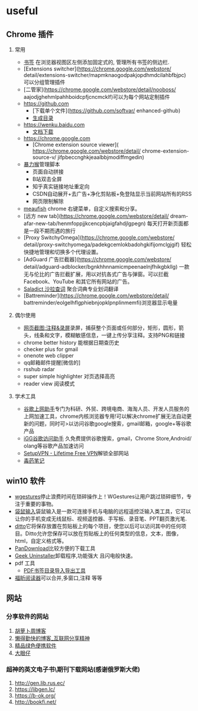 # useful
## Chrome 插件
1. 常用
   - [书签](https://extensions.blockbyte.de/)  在浏览器视图区左侧添加固定式的, 管理所有书签的侧边栏.
   - [Extensions switcher](https://chrome.google.com/webstore/  detail/extensions-switcher/mapmknaogodpakjopdhmdcilahbfbjpc)  可以分组管理插件
   - [二管家](https://chrome.google.com/webstore/detail/nooboss/  aajodjghehmlpahhboidcpfjcncmcklf)可以为每个网站定制插件
   	- https://github.com
   	  - [下载单个文件](https://github.com/softvar/  enhanced-github)
   	  - [生成目录](https://github.com/jawil/GayHub)
   	- https://wenku.baidu.com
   	  - [文档下载](http://www.blpack.com/crxm.html)
   	- https://chrome.google.com
   	  - [Chrome extension source viewer](  https://chrome.google.com/webstore/detail/  chrome-extension-source-v/  jifpbeccnghkjeaalbbjmodiffmgedin)  
   - [暴力猴](https://violentmonkey.github.io/)管理脚本
      - 页面自动拼接
      - B站双击全屏
      - 知乎真实链接地址重定向
      - CSDN自动展开+去广告+净化剪贴板+免登陆显示当前网站所有的RSS
      - 网页限制解除
   - [meaufish](https://github.com/meowtec/chrome-menufish/)  chrome 右键菜单，自定义搜索和分享。
   - [远方 new tab](https://chrome.google.com/webstore/detail/  dream-afar-new-tab/henmfoppjjkcencpbjaigfahdjlgpegn)  每天打开新页面都是一段不期而遇的旅行
   - [Proxy SwitchyOmega](https://chrome.google.com/webstore/  detail/proxy-switchyomega/padekgcemlokbadohgkifijomclgjgif)  轻松快捷地管理和切换多个代理设置。
   - [AdGuard 广告拦截器](https://chrome.google.com/webstore/  detail/adguard-adblocker/bgnkhhnnamicmpeenaelnjfhikgbkllg)  一款无与伦比的广告拦截扩展，用以对抗各式广告与弹窗。可以拦截   Facebook、YouTube 和其它所有网站的广告。
   - [Saladict 沙拉查词](https://saladict.crimx.com/)  聚合词典专业划词翻译
   - [Battreminder](https://chrome.google.com/webstore/detail/  battreminder/eolgelhflgphiebnjopklpnplinmemfi)浏览器显示电量
2. 偶尔使用 
   - [网页截图:注释&录屏](https://chrome.google.com/webstore/detail/awesome-screenshot-screen/nlipoenfbbikpbjkfpfillcgkoblgpmj)录屏，捕获整个页面或任何部分，矩形，圆形，箭头，线条和文字，模糊敏感信息，一键上传分享注释。支持PNG和链接
   - chrome better history 能根据日期查历史
   - checker plus for gmail
   - onenote web clipper
   - qq邮箱邮件提醒[微信的]
   - rsshub radar
   - super simple highlighter 对页选择高亮
   - reader view 阅读模式

3. 学术工具
   - [谷歌上网助手](https://chrome.google.com/webstore/detail/%E8%B0%B7%E6%AD%8C%E4%B8%8A%E7%BD%91%E5%8A%A9%E6%89%8B/nonmafimegllfoonjgplbabhmgfanaka?h1=zh)专门为科研、外贸、跨境电商、海淘人员、开发人员服务的上网加速工具，chrome内核浏览器专用!可以解决chrome扩展无法自动更新的问题，同时可>以访问谷歌google搜索，gmail邮箱，google+等谷歌产品
   - [iGG谷歌访问助手](https://chrome.google.com/webstore/detail/igg%E8%B0%B7%E6%AD%8C%E8%AE%BF%E9%97%AE%E5%8A%A9%E6%89%8B/ncldcbhpeplkfijdhnoepdgdnmjkckij?hl=zh-CN)
   久免费提供谷歌搜索，gmail，Chrome Store,Android/   olang等谷歌产品加速访问
   - [SetupVPN - Lifetime Free VPN](https://chrome.google.com/webstore/detail/setupvpn-lifetime-free-vp/oofgbpoabipfcfjapgnbbjjaenockbdp)解锁全部网站
   - [毒药笔记](https://www.google.com/search?q=%E6%AF%92%E8%8D%AF%E7%AC%94%E8%AE%B0&oq=%E6%AF%92%E8%8D%AF%E7%AC%94%E8%AE%B0&aqs=chrome..69i57j69i61.2326j0j9&sourceid=chrome&ie=UTF-8)
   
## win10 软件
- [wgestures](http://www.yingdev.com/projects/wgestures)停止浪费时间在琐碎操作上！WGestures让用户跳过琐碎细节，专注于重要的事物。
 - [袋鼠输入](https://daishu.baidu.com/)袋鼠输入是一款可连接手机与电脑的远程遥控泛输入类工具，它可以让你的手机变成无线鼠标、视频遥控器、手写板、录音笔、PPT翻页激光笔.
 - [ditto](https://ditto-cp.sourceforge.io/)它将保存放置在剪贴板上的每个项目，使您以后可以访问其中的任何项目。Ditto允许您保存可以放在剪贴板上的任何类型的信息，文本，图像，html，自定义格式等。
 - [PanDownload](https://pandownload.com/)比较方便的下载工具
 - [Geek Uninstaller](https://geekuninstaller.com/download?version=1.4.6.140)卸载程序,功能强大
且闪电般快速。
- pdf 工具
  - [PDF书签目录导入导出工具](https://www.javaweb.shop/article/1026.html#emoji-mood)
 - [福盺阅读器]()可以合并,多窗口,注释 等等

## 网站
### 分享软件的网站
1. [胡萝卜周博客](http://www.carrotchou.blog)
2. [懒得勤快的博客_互联网分享精神](https://masuit.com/)
3. [精品绿色便携软件](https://www.portablesoft.org/feed/)
4. [大眼仔](http://www.dayanzai.me/)

### 超神的英文电子书\期刊下载网站(感谢俄罗斯大佬)
1. http://gen.lib.rus.ec/
2. https://libgen.lc/
3. https://b-ok.org/
4. http://bookfi.net/
